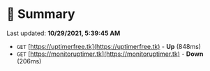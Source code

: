 # 📖 Summary
Last updated: **10/29/2021, 5:39:45 AM**

- `GET` [https://uptimerfree.tk](https://uptimerfree.tk) - **Up** (848ms)
- `GET` [https://monitoruptimer.tk](https://monitoruptimer.tk) - **Down** (206ms)
